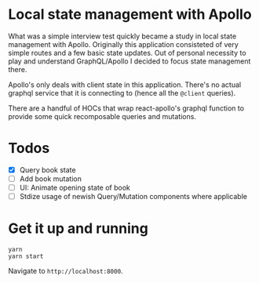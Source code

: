 # Local state management with Apollo

What was a simple interview test quickly became a study in local state management with Apollo. Originally this application consisteted of very simple routes and a few basic state updates. Out of personal necessity to play and understand GraphQL/Apollo I decided to focus state management there.

Apollo's only deals with client state in this application. There's no actual graphql service that it is connecting to (hence all the `@client` queries). 

There are a handful of HOCs that wrap react-apollo's graphql function to provide some quick recomposable queries and mutations.

# Todos
- [x] Query book state
- [ ] Add book mutation
- [ ] UI: Animate opening state of book
- [ ] Stdize usage of newish Query/Mutation components where applicable

# Get it up and running
```
yarn
yarn start
```

Navigate to `http://localhost:8000`.